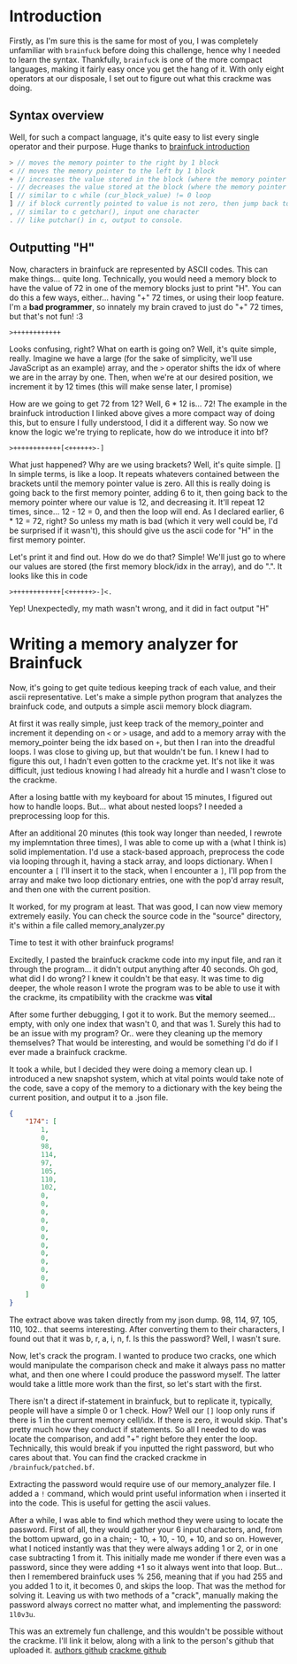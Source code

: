 # Introduction
Firstly, as I'm sure this is the same for most of you, I was completely unfamiliar with `brainfuck` before doing this challenge, hence why I needed to learn the syntax. Thankfully, `brainfuck` is one of the more compact languages, making it fairly easy once you get the hang of it. With only eight operators at our disposale, I set out to figure out what this crackme was doing.

## Syntax overview
Well, for such a compact language, it's quite easy to list every single operator and their purpose. Huge thanks to [brainfuck introduction](https://gist.github.com/roachhd/dce54bec8ba55fb17d3a)
```js
> // moves the memory pointer to the right by 1 block
< // moves the memory pointer to the left by 1 block
+ // increases the value stored in the block (where the memory pointer is located)
- // decreases the value stored at the block (where the memory pointer is located)
[ // similar to c while (cur_block_value) != 0 loop
] // if block currently pointed to value is not zero, then jump back to [
, // similar to c getchar(), input one character 
. // like putchar() in c, output to console.
```

## Outputting "H" 
Now, characters in brainfuck are represented by ASCII codes. This can make things... quite long. Technically, you would need a memory block to have the value of 72 in one of the memory blocks just to print "H". You can do this a few ways, either... having "+" 72 times, or using their loop feature. I'm a <b>bad programmer</b>, so innately my brain craved to just do "+" 72 times, but that's not fun! :3

```bf
>++++++++++++
```

Looks confusing, right? What on earth is going on? Well, it's quite simple, really. Imagine we have a large (for the sake of simplicity, we'll use JavaScript as an example) array, and the `>` operator shifts the idx of where we are in the array by one. Then, when we're at our desired position, we increment it by 12 times (this will make sense later, I promise)

How are we going to get 72 from 12? Well, 6 * 12 is... 72! The example in the brainfuck introduction I linked above gives a more compact way of doing this, but to ensure I fully understood, I did it a different way. So now we know the logic we're trying to replicate, how do we introduce it into bf? 

```bf
>++++++++++++[<++++++>-]
```

What just happened? Why are we using brackets? Well, it's quite simple. [] In simple terms, is like a loop. It repeats whatevers contained between the brackets until the memory pointer value is zero. All this is really doing is going back to the first memory pointer, adding 6 to it, then going back to the memory pointer where our value is 12, and decreasing it. It'll repeat 12 times, since... 12 - 12 = 0, and then the loop will end. As I declared earlier, 6 * 12 = 72, right? So unless my math is bad (which it very well could be, I'd be surprised if it wasn't), this should give us the ascii code for "H" in the first memory pointer.

Let's print it and find out. How do we do that? Simple! We'll just go to where our values are stored (the first memory block/idx in the array), and do ".". It looks like this in code 

```bf
>++++++++++++[<++++++>-]<.
```

Yep! Unexpectedly, my math wasn't wrong, and it did in fact output "H"

# Writing a memory analyzer for Brainfuck
Now, it's going to get quite tedious keeping track of each value, and their ascii representative. Let's make a simple python program that analyzes the brainfuck code, and outputs a simple ascii memory block diagram.

At first it was really simple, just keep track of the memory_pointer and increment it depending on `<` or `>` usage, and add to a memory array with the memory_pointer being the idx based on `+`, but then I ran into the dreadful loops. I was close to giving up, but that wouldn't be fun. I knew I had to figure this out, I hadn't even gotten to the crackme yet. It's not like it was difficult, just tedious knowing I had already hit a hurdle and I wasn't close to the crackme.

After a losing battle with my keyboard for about 15 minutes, I figured out how to handle loops. But... what about nested loops? I needed a preprocessing loop for this.

After an additional 20 minutes (this took way longer than needed, I rewrote my implemntation three times), I was able to come up with a (what I think is) solid implementation. I'd use a stack-based approach, preprocess the code via looping through it, having a stack array, and loops dictionary. When I encounter a `[` I'll insert it to the stack, when I encounter a `]`, I'll pop from the array and make two loop dictionary entries, one with the pop'd array result, and then one with the current position.

It worked, for my program at least. That was good, I can now view memory extremely easily. You can check the source code in the "source" directory, it's within a file called memory_analyzer.py

Time to test it with other brainfuck programs! 

Excitedly, I pasted the brainfuck crackme code into my input file, and ran it through the program... it didn't output anything after 40 seconds. Oh god, what did I do wrong? I knew it couldn't be that easy. It was time to dig deeper, the whole reason I wrote the program was to be able to use it with the crackme, its cmpatibility with the crackme was <b>vital</b>

After some further debugging, I got it to work. But the memory seemed... empty, with only one index that wasn't 0, and that was 1. Surely this had to be an issue with my program? Or.. were they cleaning up the memory themselves? That would be interesting, and would be something I'd do if I ever made a brainfuck crackme.

It took a while, but I decided they were doing a memory clean up. I introduced a new snapshot system, which at vital points would take note of the code, save a copy of the memory to a dictionary with the key being the current position, and output it to a .json file.

```json
{
    "174": [
        1,
        0,
        98,
        114,
        97,
        105,
        110,
        102,
        0,
        0,
        0,
        0,
        0,
        0,
        0,
        0,
        0,
        0,
        0,
        0
    ]
}
```

The extract above was taken directly from my json dump. 98, 114, 97, 105, 110, 102.. that seems interesting. After converting them to their characters, I found out that it was b, r, a, i, n, f. Is this the password? Well, I wasn't sure.

Now, let's crack the program. I wanted to produce two cracks, one which would manipulate the comparison check and make it always pass no matter what, and then one where I could produce the password myself. The latter would take a little more work than the first, so let's start with the first. 

There isn't a direct if-statement in brainfuck, but to replicate it, typically, people will have a simple 0 or 1 check. How? Well our `[]` loop only runs if there is 1 in the current memory cell/idx. If there is zero, it would skip. That's pretty much how they conduct if statements. So all I needed to do was locate the comparison, and add "+" right before they enter the loop. Technically, this would break if you inputted the right password, but who cares about that. You can find the cracked crackme in `/brainfuck/patched.bf`. 

Extracting the password would require use of our memory_analyzer file. I added a `!` command, which would print useful information when i inserted it into the code. This is useful for getting the ascii values.

After a while, I was able to find which method they were using to locate the password. First of all, they would gather your 6 input characters, and, from the bottom upward, go in a chain; - 10, + 10, - 10, + 10, and so on. However, what I noticed instantly was that they were always adding 1 or 2, or in one case subtracting 1 from it. This initially made me wonder if there even was a password, since they were adding +1 so it always went into that loop. But... then I remembered brainfuck uses % 256, meaning that if you had 255 and you added 1 to it, it becomes 0, and skips the loop. That was the method for solving it. Leaving us with two methods of a "crack", manually making the password always correct no matter what, and implementing the password: `1l0v3u`. 

This was an extremely fun challenge, and this wouldn't be possible without the crackme. I'll link it below, along with a link to the person's github that uploaded it. 
[authors github](https://github.com/0v41n)
[crackme github](https://github.com/0v41n/BrainFuck-Crackme)
